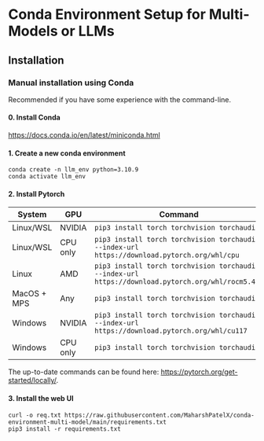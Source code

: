 # Conda Environment Setup for Multi-Models or LLMs

## Installation

### Manual installation using Conda

Recommended if you have some experience with the command-line.

#### 0. Install Conda

https://docs.conda.io/en/latest/miniconda.html

#### 1. Create a new conda environment

```
conda create -n llm_env python=3.10.9
conda activate llm_env
```

#### 2. Install Pytorch

| System | GPU | Command |
|--------|---------|---------|
| Linux/WSL | NVIDIA | `pip3 install torch torchvision torchaudio` |
| Linux/WSL | CPU only | `pip3 install torch torchvision torchaudio --index-url https://download.pytorch.org/whl/cpu` |
| Linux | AMD | `pip3 install torch torchvision torchaudio --index-url https://download.pytorch.org/whl/rocm5.4.2` |
| MacOS + MPS | Any | `pip3 install torch torchvision torchaudio` |
| Windows | NVIDIA | `pip3 install torch torchvision torchaudio --index-url https://download.pytorch.org/whl/cu117` |
| Windows | CPU only | `pip3 install torch torchvision torchaudio` |

The up-to-date commands can be found here: https://pytorch.org/get-started/locally/. 

#### 3. Install the web UI

```
curl -o req.txt https://raw.githubusercontent.com/MaharshPatelX/conda-environment-multi-model/main/requirements.txt
pip3 install -r requirements.txt
```
